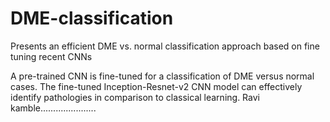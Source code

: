 # DME-classification
Presents an efficient DME vs. normal classification approach based
on fine tuning recent CNNs

A pre-trained CNN is fine-tuned
for a classification of DME versus normal cases. The fine-tuned Inception-Resnet-v2
CNN model can effectively identify pathologies in comparison to classical learning.
Ravi kamble......................
